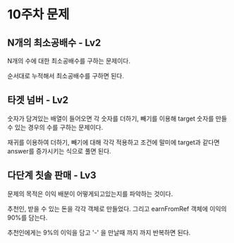 # 10주차 문제

## N개의 최소공배수 - Lv2
N개의 수에 대한 최소공배수를 구하는 문제이다.

순서대로 누적해서 최소공배수를 구하면 된다.


## 타겟 넘버 - Lv2
숫자가 담겨있는 배열이 들어오면 각 숫자를 더하기, 빼기를 이용해 target 숫자를 만들 수 있는 경우의 수를 구하는 문제이다.

재귀를 이용하여 더하기, 빼기에 대해 각각 적용하고 조건에 말미에 target과 같다면 answer를 증가시키는 식으로 풀면 된다.


## 다단계 칫솔 판매 - Lv3
문제의 목적은 이익 배분이 어떻게되고있는지를 파악하는 것이다.

추천인, 받을 수 있는 돈을 각각 객체로 만들었다. 그리고 earnFromRef 객체에 이익의 90%를 담는다.

추천인에게는 9%의 이익을 담고 '-' 을 만날때 까지 까지 반복하면 된다.
